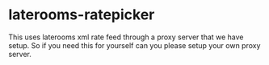 # laterooms-ratepicker

This uses laterooms xml rate feed through a proxy server that we have setup. So if you need this for yourself can you please setup your own proxy server.

